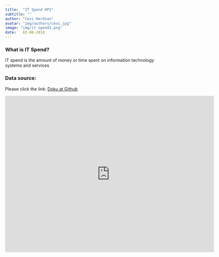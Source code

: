 ```yaml
---
title:  "IT Spend KPI"
subtitle: ""
author: "Cevi Herdian"
avatar: "img/authors/cevi.jpg"
image: "img/it-spend1.png"
date:   03-06-2018
---
```


### What is IT Spend?
IT spend is the amount of money or time spent on information technology systems and services

### Data source:
Please click the link: [Doku at Github](https://github.com/itsmecevi/it-spend-analysis-sample)


<iframe width="680" height="510" src="https://app.powerbi.com/view?r=eyJrIjoiZTMyMmJiZWUtNzFkMy00YTdhLTk2YjktN2U5YzhiNTMzMGJmIiwidCI6IjU3NTMyN2Q0LTBmNGMtNGI5ZS1hNzE4LWQwOTViMWMyMzdiNSIsImMiOjh9" frameborder="0" allowFullScreen="true"></iframe>



